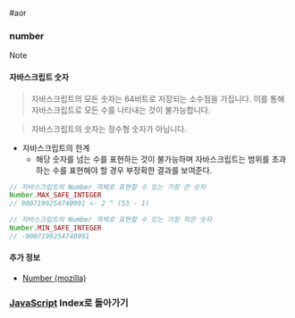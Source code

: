 #aor 
### number
>[!note]
>#### 자바스크립트 숫자
>
>>자바스크립트의 모든 숫자는 64비트로 저장되는 소수점을 가집니다.
>>이를 통해 자바스크립트로 모든 수를 나타내는 것이 불가능합니다.
>
>>자바스크립트의 숫자는 정수형 숫자가 아닙니다.

- 자바스크립트의 한계
	- 해당 숫자를 넘는 수를 표현하는 것이 불가능하며 자바스크립트는 범위를 초과하는 수를 표현해야 할 경우 부정확한 결과를 보여준다.
```js
// 자바스크립트의 Number 객체로 표현할 수 있는 가장 큰 숫자
Number.MAX_SAFE_INTEGER
// 9007199254740991 <- 2 ^ (53 - 1)

// 자바스크립트의 Number 객체로 표현할 수 있는 가장 작은 숫자
Number.MIN_SAFE_INTEGER
// -9007199254740991 
```
#### 추가 정보
- [Number (mozilla)](https://developer.mozilla.org/en-US/docs/Web/JavaScript/Reference/Global_Objects/Number)
### [JavaScript](AOR/Dev-Index/JavaScript.md) Index로 돌아가기